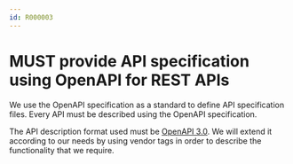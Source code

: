 ```yaml
---
id: R000003
---
```


# MUST provide API specification using OpenAPI for REST APIs

We use the OpenAPI specification as a standard to define API specification files.
Every API must be described using the OpenAPI specification.

The API description format used must be [OpenAPI 3.0](https://github.com/OAI/OpenAPI-Specification).
We will extend it according to our needs by using vendor tags in order to describe the functionality that we require.

